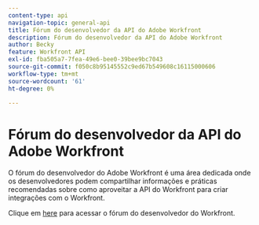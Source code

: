 ```yaml
---
content-type: api
navigation-topic: general-api
title: Fórum do desenvolvedor da API do Adobe Workfront
description: Fórum do desenvolvedor da API do Adobe Workfront
author: Becky
feature: Workfront API
exl-id: fba505a7-7fea-49e6-bee0-39bee9bc7043
source-git-commit: f050c8b95145552c9ed67b549608c16115000606
workflow-type: tm+mt
source-wordcount: '61'
ht-degree: 0%

---
```



# Fórum do desenvolvedor da API do Adobe Workfront

O fórum do desenvolvedor do Adobe Workfront é uma área dedicada onde os desenvolvedores podem compartilhar informações e práticas recomendadas sobre como aproveitar a API do Workfront para criar integrações com o Workfront.

Clique em [here](https://one.workfront.com/s/topic/0TO0z000000cdI3GAI/api?tabset-21363=3) para acessar o fórum do desenvolvedor do Workfront.
